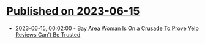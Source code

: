 # [Published on 2023-06-15](index.md)

* [2023-06-15, 00:02:00](https://tech.slashdot.org/story/23/06/14/2120248/bay-area-woman-is-on-a-crusade-to-prove-yelp-reviews-cant-be-trusted?utm_source=rss1.0mainlinkanon&utm_medium=feed) - [Bay Area Woman Is On a Crusade To Prove Yelp Reviews Can't Be Trusted](https://tech.slashdot.org/story/23/06/14/2120248/bay-area-woman-is-on-a-crusade-to-prove-yelp-reviews-cant-be-trusted?utm_source=rss1.0mainlinkanon&utm_medium=feed)
